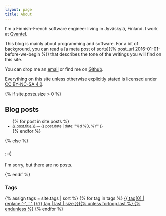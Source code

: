 ```yaml
---
layout: page
title: About
---
```


I'm a Finnish&ndash;French software engineer living in Jyväskylä, Finland. I work at [Qvantel](http://www.qvantel.com).

This blog is mainly about programming and software. For a bit of background, you can read a
[a meta post of sorts]({% post_url 2016-01-01-before-we-begin %}) that describes the tone of the
writings you will find on this site.

You can drop me an [email](mailto:ane@iki.fi) or find me on [Github](https://github.com/ane).

Everything on this site unless otherwise explicitly stated is licensed under
[CC BY-NC-SA 4.0](https://creativecommons.org/licenses/by-nc-sa/4.0/).

<section>
{% if site.posts.size > 0 %}
<h2 class="page-header">Blog posts</h2>
<ul>
    {% for post in site.posts %}
    <small>
    <li>
        <a href="{{ post.url }}">{{ post.title }}</a> &mdash; <date class="text-muted">{{ post.date | date: "%d %B, %Y" }}</date> 
    </li>
    </small>
    {% endfor %}
</ul>
{% else %}
<h3>:-(</h3>
<p>I'm sorry, but there are no posts.</p>
{% endif %}
<h3>Tags</h3>
{% assign tags = site.tags | sort %}
{% for tag in tags %} <span class="site-tag"><a href="/tags/{{ tag | first | slugify }}/" style="font-size: {{ tag | last | size  |  times: 4 | plus: 80  }}%">{{ tag[0] | replace:'-', ' ' }}({{ tag | last | size }}){% unless forloop.last %},{% endunless %}</a></span> {% endfor %}
</section>
